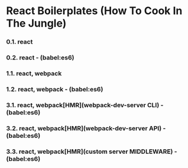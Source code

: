 # React Boilerplates (How To Cook In The Jungle)

### 0.1. react
### 0.2. react - (babel:es6)

### 1.1. react, webpack 
### 1.2. react, webpack - (babel:es6)

### 3.1. react, webpack[HMR](webpack-dev-server CLI) - (babel:es6)
### 3.2. react, webpack[HMR](webpack-dev-server API) - (babel:es6)
### 3.3. react, webpack[HMR](custom server MIDDLEWARE) - (babel:es6)
